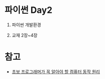 # 파이썬 Day2

1. 파이썬 개발환경

1. 교재 2장~4장

# 참고
 - [초보 프로그래머가 꼭 알아야 할 컴퓨터 동작 원리](https://www.hanbit.co.kr/store/books/look.php?p_code=B8337787087)
